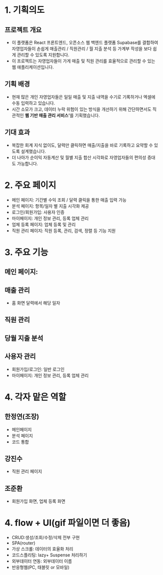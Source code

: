 # 1. 기획의도

## 프로젝트 개요

- 이 플랫폼은 React 프론트엔드, 오픈소스 웹 백엔드 플랫폼 Supabase를 결합하여 자영업자들이 손쉽게 매출관리 / 직원관리 / 월 지출 분석 등 가계부 작성을 보다 쉽게 관리할 수 있도록 지원합니다.
- 이 프로젝트는 자영업자들이 가게 매출 및 직원 관리를 효율적으로 관리할 수 있는 웹 애플리케이션입니다.

## 기획 배경

- 현재 많은 개인 자영업자들은 일일 매출 및 지출 내역을 수기로 기록하거나 엑셀에 수동 입력하고 있습니다.
- 시간 소모가 크고, 데이터 누락 위험이 있는 방식을 개선하기 위해 간단하면서도 직관적인 <strong>웹 기반 매출 관리 서비스’</strong >를 기획했습니다.

## 기대 효과

- 복잡한 회계 지식 없이도, 달력만 클릭하면 매출/지출을 바로 기록하고 요약할 수 있도록 설계했습니다.
- 더 나아가 순이익 자동계산 및 월별 지출 합산 시각화로 자영업자들의 편의성 증대도 가능합니다.

# 2. 주요 페이지

- 메인 페이지: 기간별 수익 조회 / 달력 클릭을 통한 매출 입력 가능
- 분석 페이지: 항목/일자 별 지출 시각화 제공
- 로그인/회원가입: 사용자 인증
- 마이페이지: 개인 정보 관리, 등록 업체 관리
- 업체 등록 페이지: 업체 등록 및 관리
- 직원 관리 페이지: 직원 등록, 관리, 검색, 정렬 등 기능 지원

# 3. 주요 기능

## 메인 페이지:

## 매출 관리

- 홈 화면 달력에서 해당 일자

## 직원 관리

## 당월 지출 분석

## 사용자 관리

- 회원가입/로그인: 일반 로그인
- 마이페이지: 개인 정보 관리, 등록 업체 관리

# 4. 각자 맡은 역할

## 한정연(조장)

- 메인페이지
- 분석 페이지
- 코드 통합

## 강진수

- 직원 관리 페이지

## 조준환

- 회원가입 화면, 업체 등록 화면

# 4. flow + UI(gif 파일이면 더 좋음)

- CRUD:생성/조회/수정/삭제 전부 구현
- SPA(router)
- 가상 스크롤: 데이터의 효율화 처리
- 코드스플리팅: lazy+ Suspense 처리하기
- 외부데이터 연동: 외부데이터 이름
- 반응형웹(PC, 태블릿 or 모바일)
